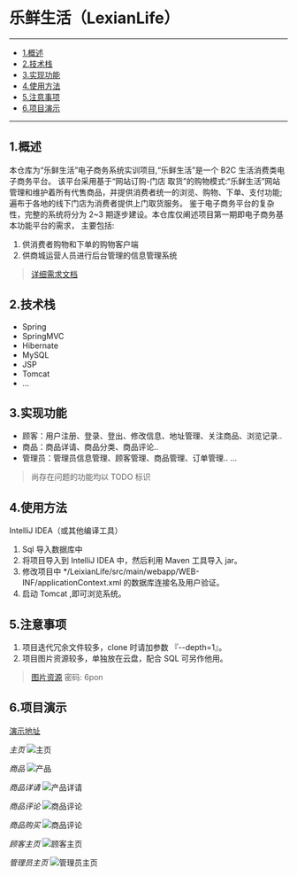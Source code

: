 # 乐鲜生活（LexianLife）

---
- [1.概述](#1.概述)
- [2.技术栈](#2.技术栈)
- [3.实现功能](#3.实现功能)
- [4.使用方法](#4.使用方法)
- [5.注意事项](#5.注意事项)
- [6.项目演示](#6.项目演示)
---
## 1.概述

本仓库为“乐鲜生活”电子商务系统实训项目,“乐鲜生活”是一个 B2C 生活消费类电子商务平台。
该平台采用基于“网站订购-门店 取货”的购物模式:“乐鲜生活”网站管理和维护着所有代售商品，并提供消费者统一的浏览、购物、下单、支付功能;
遍布于各地的线下门店为消费者提供上门取货服务。
鉴于电子商务平台的复杂性，完整的系统将分为 2~3 期逐步建设。本仓库仅阐述项目第一期即电子商务基本功能平台的需求，
主要包括:
1. 供消费者购物和下单的购物客户端
2. 供商城运营人员进行后台管理的信息管理系统
> [详细需求文档](https://suwen.lanzous.com/inwzdf1ws7i)

## 2.技术栈

* Spring
* SpringMVC
* Hibernate
* MySQL
* JSP
* Tomcat
* ...

## 3.实现功能
* 顾客：用户注册、登录、登出、修改信息、地址管理、关注商品、浏览记录..
* 商品：商品详请、商品分类、商品评论..
* 管理员：管理员信息管理、顾客管理、商品管理、订单管理..
...
> 尚存在问题的功能均以 TODO 标识

## 4.使用方法

IntelliJ IDEA（或其他编译工具）
1. Sql 导入数据库中
2. 将项目导入到 IntelliJ IDEA 中，然后利用 Maven 工具导入 jar。
3. 修改项目中 */LeixianLife/src/main/webapp/WEB-INF/applicationContext.xml 的数据库连接名及用户验证。
4. 启动 Tomcat ,即可浏览系统。

## 5.注意事项

1. 项目迭代冗余文件较多，clone 时请加参数 『--depth=1』。
2. 项目图片资源较多，单独放在云盘，配合 SQL 可另作他用。
> [图片资源](https://pan.baidu.com/s/1iColsjsomMS19LrXZfmAWw)
> 密码: 6pon

## 6.项目演示

[演示地址](http://47.107.239.108:8079/)

*主页*
![主页](assets/img/index.png)

*商品*
![产品](assets/img/prod.png)

*商品详请*
![产品详请](assets/img/prodDetail.jpg)

*商品评论*
![商品评论](assets/img/comment.png)

*商品购买*
![商品评论](assets/img/settleAccount.png)

*顾客主页*
![顾客主页](assets/img/userHome.png)

*管理员主页*
![管理员主页](assets/img/manageIndex.png)

